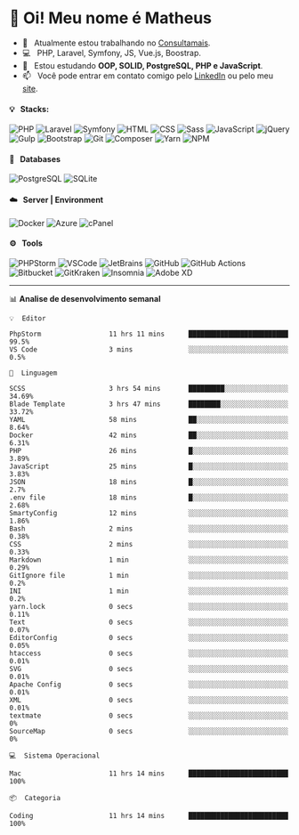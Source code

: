 # 👋 Oi! Meu nome é Matheus

- 🔭 &nbsp; Atualmente estou trabalhando no [Consultamais](https://consultamais.com.br/).
- 💻 &nbsp; PHP, Laravel, Symfony, JS, Vue.js, Boostrap.
- 🌱 &nbsp; Estou estudando **OOP, SOLID, PostgreSQL, PHP e JavaScript**.
- 📫 &nbsp; Você pode entrar em contato comigo pelo [LinkedIn](https://www.linkedin.com/in/matheuscamargoxavier/) ou pelo meu [site](https://matheuscamargo.co).

#### 💡 &nbsp; Stacks:
![PHP](https://img.shields.io/badge/-PHP-777BB4?&logo=php&logoColor=FFFFFF)
![Laravel](https://img.shields.io/badge/-Laravel-FF2D20?&logo=laravel&logoColor=FFFFFF)
![Symfony](https://img.shields.io/badge/-Symfony-000000?&logo=symfony&logoColor=FFFFFF)
![HTML](https://img.shields.io/badge/-HTML-E34F26?&logo=html5&logoColor=FFFFFF)
![CSS](https://img.shields.io/badge/-CSS-1572B6?&logo=css3&logoColor=FFFFFF)
![Sass](https://img.shields.io/badge/-Sass-CC6699?&logo=sass&logoColor=FFFFFF)
![JavaScript](https://img.shields.io/badge/-JavaScript-F7DF1E?&logo=javascript&logoColor=FFFFFF)
![jQuery](https://img.shields.io/badge/-jQuery-0769AD?&logo=jquery&logoColor=FFFFFF)
![Gulp](https://img.shields.io/badge/-Gulp-CF4647?&logo=gulp&logoColor=FFFFFF)
![Bootstrap](https://img.shields.io/badge/-Bootstrap-7952B3?&logo=bootstrap&logoColor=FFFFFF)
![Git](https://img.shields.io/badge/-Git-F05032?&logo=git&logoColor=FFFFFF)
![Composer](https://img.shields.io/badge/-Composer-885630?&logo=composer&logoColor=FFFFFF)
![Yarn](https://img.shields.io/badge/-Yarn-2C8EBB?&logo=yarn&logoColor=FFFFFF)
![NPM](https://img.shields.io/badge/-npm-CB3837?&logo=npm&logoColor=FFFFFF)

#### 💾 &nbsp; Databases
![PostgreSQL](https://img.shields.io/badge/-PostgreSQL-336791?&logo=PostgreSQL&logoColor=FFFFFF)
![SQLite](https://img.shields.io/badge/-SQLite-003B57?&logo=SQLite&logoColor=FFFFFF)

#### ☁️ &nbsp; Server | Environment
![Docker](https://img.shields.io/badge/-Docker-2496ED?&logo=docker&logoColor=FFFFFF)
![Azure](https://img.shields.io/badge/-Azure-0089D6?&logo=microsoft%20azure&logoColor=FFFFFF)
![cPanel](https://img.shields.io/badge/-cPanel-FF6C2C?&logo=cpanel&logoColor=FFFFFF)

#### ⚙️ &nbsp; Tools
![PHPStorm](https://img.shields.io/badge/-PHPStorm-000000?&logo=PHPStorm&logoColor=FFFFFF)
![VSCode](https://img.shields.io/badge/-VSCode-007ACC?&logo=Visual%20Studio%20Code&logoColor=FFFFFF) 
![JetBrains](https://img.shields.io/badge/-JetBrains-000000?&logo=jetbrains&logoColor=FFFFFF) 
![GitHub](https://img.shields.io/badge/-GitHub-181717?&logo=github&logoColor=FFFFFF) 
![GitHub Actions](https://img.shields.io/badge/-GitHub%20Actions-181717?&logo=GitHub%20Actions&logoColor=FFFFFF) 
![Bitbucket](https://img.shields.io/badge/-Bitbucket-0052CC?&logo=bitbucket&logoColor=FFFFFF)
![GitKraken](https://img.shields.io/badge/-GitKraken-179287?&logo=GitKraken&logoColor=FFFFFF)
![Insomnia](https://img.shields.io/badge/-Insomnia-5849BE?&logo=Insomnia&logoColor=FFFFFF)
![Adobe XD](https://img.shields.io/badge/-Adobe%20XD-FF61F6?&logo=adobe%20xd&logoColor=FFFFFF) 
_______

📊  **Analise de desenvolvimento semanal**
```text
💡  Editor

PhpStorm                 11 hrs 11 mins      █████████████████████████      99.5%
VS Code                  3 mins              ░░░░░░░░░░░░░░░░░░░░░░░░░       0.5%
```
```text
💬  Linguagem

SCSS                     3 hrs 54 mins       █████████░░░░░░░░░░░░░░░░     34.69%
Blade Template           3 hrs 47 mins       ████████░░░░░░░░░░░░░░░░░     33.72%
YAML                     58 mins             ██░░░░░░░░░░░░░░░░░░░░░░░      8.64%
Docker                   42 mins             ██░░░░░░░░░░░░░░░░░░░░░░░      6.31%
PHP                      26 mins             █░░░░░░░░░░░░░░░░░░░░░░░░      3.89%
JavaScript               25 mins             █░░░░░░░░░░░░░░░░░░░░░░░░      3.83%
JSON                     18 mins             █░░░░░░░░░░░░░░░░░░░░░░░░       2.7%
.env file                18 mins             █░░░░░░░░░░░░░░░░░░░░░░░░      2.68%
SmartyConfig             12 mins             ░░░░░░░░░░░░░░░░░░░░░░░░░      1.86%
Bash                     2 mins              ░░░░░░░░░░░░░░░░░░░░░░░░░      0.38%
CSS                      2 mins              ░░░░░░░░░░░░░░░░░░░░░░░░░      0.33%
Markdown                 1 min               ░░░░░░░░░░░░░░░░░░░░░░░░░      0.29%
GitIgnore file           1 min               ░░░░░░░░░░░░░░░░░░░░░░░░░       0.2%
INI                      1 min               ░░░░░░░░░░░░░░░░░░░░░░░░░       0.2%
yarn.lock                0 secs              ░░░░░░░░░░░░░░░░░░░░░░░░░      0.11%
Text                     0 secs              ░░░░░░░░░░░░░░░░░░░░░░░░░      0.07%
EditorConfig             0 secs              ░░░░░░░░░░░░░░░░░░░░░░░░░      0.05%
htaccess                 0 secs              ░░░░░░░░░░░░░░░░░░░░░░░░░      0.01%
SVG                      0 secs              ░░░░░░░░░░░░░░░░░░░░░░░░░      0.01%
Apache Config            0 secs              ░░░░░░░░░░░░░░░░░░░░░░░░░      0.01%
XML                      0 secs              ░░░░░░░░░░░░░░░░░░░░░░░░░      0.01%
textmate                 0 secs              ░░░░░░░░░░░░░░░░░░░░░░░░░         0%
SourceMap                0 secs              ░░░░░░░░░░░░░░░░░░░░░░░░░         0%
```
```text
💻  Sistema Operacional

Mac                      11 hrs 14 mins      █████████████████████████       100%
```
```text
📦  Categoria

Coding                   11 hrs 14 mins      █████████████████████████       100%
```
